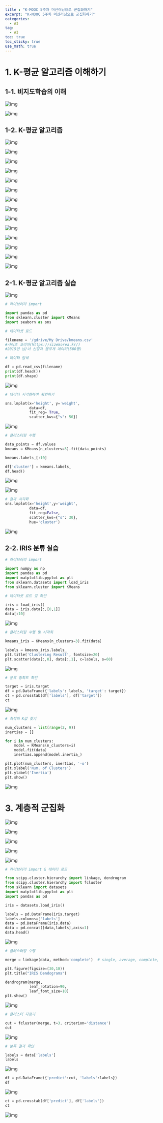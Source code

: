 ```yaml
---
title : "K-MOOC 5주차 머신러닝으로 군집화하기"
excerpt: "K-MOOC 5주차 머신러닝으로 군집화하기"
categories:
  - AI
tag:
  - AI
toc: true
toc_sticky: true
use_math: true
---
```


# 1. K-평균 알고리즘 이해하기

## 1-1. 비지도학습의 이해

![img]({{site.url}}/assets/images/2023-06-05-KMOOC7/image_1.png)

![img]({{site.url}}/assets/images/2023-06-05-KMOOC7/image_2.png)

## 1-2. K-평균 알고리즘

![img]({{site.url}}/assets/images/2023-06-05-KMOOC7/image_3.png)

![img]({{site.url}}/assets/images/2023-06-05-KMOOC7/image_4.png)

![img]({{site.url}}/assets/images/2023-06-05-KMOOC7/image_5.png)

![img]({{site.url}}/assets/images/2023-06-05-KMOOC7/image_6.png)

![img]({{site.url}}/assets/images/2023-06-05-KMOOC7/image_7.png)

![img]({{site.url}}/assets/images/2023-06-05-KMOOC7/image_8.png)

![img]({{site.url}}/assets/images/2023-06-05-KMOOC7/image_9.png)

![img]({{site.url}}/assets/images/2023-06-05-KMOOC7/image_10.png)

![img]({{site.url}}/assets/images/2023-06-05-KMOOC7/image_11.png)

![img]({{site.url}}/assets/images/2023-06-05-KMOOC7/image_12.png)

![img]({{site.url}}/assets/images/2023-06-05-KMOOC7/image_13.png)

![img]({{site.url}}/assets/images/2023-06-05-KMOOC7/image_14.png)

![img]({{site.url}}/assets/images/2023-06-05-KMOOC7/image_15.png)

![img]({{site.url}}/assets/images/2023-06-05-KMOOC7/image_16.png)

## 2-1. K-평균 알고리즘 실습

![img]({{site.url}}/assets/images/2023-06-05-KMOOC7/image_17.png)

```python
# 라이브러리 import

import pandas as pd  
from sklearn.cluster import KMeans  
import seaborn as sns
```

```python
# 데이터셋 로드

filename = '/gdrive/My Drive/kmeans.csv' 
#사이즈 코리아(https://sizekorea.kr/)
#2015년 남/녀 신장과 몸무게 데이터(500명)
```

```python
# 데이터 탐색

df = pd.read_csv(filename) 
print(df.head()) 
print(df.shape)
```

![img]({{site.url}}/assets/images/2023-06-05-KMOOC7/image_18.png)

```python
# 데이터 시각화하여 확인하기

sns.lmplot(x='height', y='weight',   
           data=df, 
           fit_reg= True, 
           scatter_kws={"s": 50})
```
![img]({{site.url}}/assets/images/2023-06-05-KMOOC7/image_19.png)

```python
# 클러스터링 수행

data_points = df.values 
kmeans = KMeans(n_clusters=3).fit(data_points)

kmeans.labels_[:10]

df['cluster'] = kmeans.labels_ 
df.head()
```

![img]({{site.url}}/assets/images/2023-06-05-KMOOC7/image_20.png)

![img]({{site.url}}/assets/images/2023-06-05-KMOOC7/image_21.png)

```python
# 결과 시각화
sns.lmplot(x='height',y='weight', 
           data=df, 
           fit_reg=False, 
           scatter_kws={"s": 30}, 
           hue='cluster')
```
![img]({{site.url}}/assets/images/2023-06-05-KMOOC7/image_22.png)

## 2-2. IRIS 분류 실습

```python
# 라이브러리 import

import numpy as np
import pandas as pd
import matplotlib.pyplot as plt
from sklearn.datasets import load_iris
from sklearn.cluster import KMeans
```

```python
# 데이터셋 로드 및 확인

iris = load_iris() 
data = iris.data[:,[0,1]] 
data[:10] 
```
![img]({{site.url}}/assets/images/2023-06-05-KMOOC7/image_23.png)

```python
# 클러스터링 수행 및 시각화

kmeans_iris = KMeans(n_clusters=3).fit(data) 

labels = kmeans_iris.labels_ 
plt.title('Clustering Result', fontsize=20) 
plt.scatter(data[:,0], data[:,1], c=labels, s=60) 
```
![img]({{site.url}}/assets/images/2023-06-05-KMOOC7/image_24.png)

```python
# 분류 정확도 확인

target = iris.target
df = pd.DataFrame({'labels': labels, 'target': target})
ct = pd.crosstab(df['labels'], df['target']) 
ct
```

![img]({{site.url}}/assets/images/2023-06-05-KMOOC7/image_25.png)

```python
# 최적의 K값 찾기

num_clusters = list(range(2, 9)) 
inertias = [] 

for i in num_clusters:  
    model = KMeans(n_clusters=i) 
    model.fit(data) 
    inertias.append(model.inertia_)

plt.plot(num_clusters, inertias, '-o')  
plt.xlabel('Num. of Clusters')
plt.ylabel('Inertia') 
plt.show() 
```
![img]({{site.url}}/assets/images/2023-06-05-KMOOC7/image_26.png)

# 3. 계층적 군집화

![img]({{site.url}}/assets/images/2023-06-05-KMOOC7/image_27.png)

![img]({{site.url}}/assets/images/2023-06-05-KMOOC7/image_28.png)

![img]({{site.url}}/assets/images/2023-06-05-KMOOC7/image_29.png)

![img]({{site.url}}/assets/images/2023-06-05-KMOOC7/image_30.png)

![img]({{site.url}}/assets/images/2023-06-05-KMOOC7/image_31.png)

```python
# 라이브러리 import & 데이터 로드

from scipy.cluster.hierarchy import linkage, dendrogram
from scipy.cluster.hierarchy import fcluster
from sklearn import datasets
import matplotlib.pyplot as plt
import pandas as pd

iris = datasets.load_iris() 

labels = pd.DataFrame(iris.target) 
labels.columns=['labels'] 
data = pd.DataFrame(iris.data) 
data = pd.concat([data,labels],axis=1) 
data.head() 
```
![img]({{site.url}}/assets/images/2023-06-05-KMOOC7/image_32.png)

```python
# 클러스터링 수행

merge = linkage(data, method='complete')  # single, average, complete, ward

plt.figure(figsize=(30,10))
plt.title("IRIS Dendograms") 

dendrogram(merge, 
           leaf_rotation=90,
           leaf_font_size=10)
plt.show() 
```
![img]({{site.url}}/assets/images/2023-06-05-KMOOC7/image_33.png)

```python
# 클러스터 자르기

cut = fcluster(merge, t=3, criterion='distance') 
cut 
```
![img]({{site.url}}/assets/images/2023-06-05-KMOOC7/image_34.png)
```python
# 분류 결과 확인

labels = data['labels'] 
labels
```
![img]({{site.url}}/assets/images/2023-06-05-KMOOC7/image_35.png)

```python
df = pd.DataFrame({'predict':cut, 'labels':labels}) 
df
```

![img]({{site.url}}/assets/images/2023-06-05-KMOOC7/image_36.png)

```python
ct = pd.crosstab(df['predict'], df['labels']) 
ct
```

![img]({{site.url}}/assets/images/2023-06-05-KMOOC7/image_37.png)